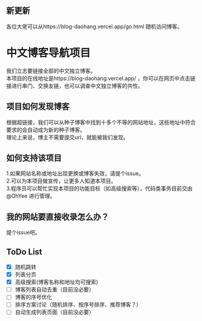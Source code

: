 ## 新更新
各位大佬可以从https://blog-daohang.vercel.app/go.html 随机访问博客。    
# 中文博客导航项目
我们立志要链接全部的中文独立博客。    
本项目的在线地址是https://blog-daohang.vercel.app/ ，你可以在网页中点击链接进行串门、交换友链，也可以调查中文独立博客的共性。  
## 项目如何发现博客
根据超链接，我们可以从种子博客中找到十多个不等的网站地址，这些地址中符合要求的会自动成为新的种子博客。     
理论上来说，博主不需要提交url，就能被我们发现。    
## 如何支持该项目
1.如果网站名称或地址出现更换或博客失效，请提个issue。        
2.可以为本项目做宣传，让更多人知道本项目。         
3.程序员可以帮忙实现本项目的功能目标（如高级搜索等），代码类事务目前交由 @OhYee 进行管理。       
## 我的网站要直接收录怎么办？
提个issue吧。
## ToDo List
- [x] 随机跳转
- [x] 列表分页
- [x] 高级搜索(博客名称和地址均可搜索)
- [ ] 博客列表自动去重（目前没必要）
- [ ] 博客的序号优化
- [ ] 排序方案讨论（随机排序、按序号排序、推荐博客？）
- [ ] 自动生成列表页面（目前没必要）
